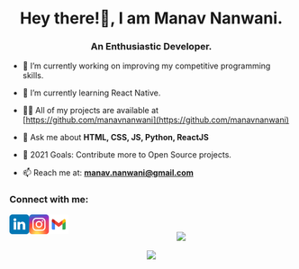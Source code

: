 <h1 align="center">Hey there!👋, I am Manav Nanwani.</h1>
<h3 align="center">An Enthusiastic Developer.</h3>
<!-- <p align="left"> <img src="" alt="manav nanwani" /> </p> -->

- 🔭 I’m currently working on improving my competitive programming skills.

- 🌱 I’m currently learning React Native.

- 👨‍💻 All of my projects are available at [https://github.com/manavnanwani](https://github.com/manavnanwani)

- 💬 Ask me about **HTML, CSS, JS, Python, ReactJS**

- 🥅 2021 Goals: Contribute more to Open Source projects.

- 📫 Reach me at: **manav.nanwani@gmail.com**

### Connect with me:

[<img align="left" alt="manav nanwani | LinkedIn" width="35px" src="https://github.com/edent/SuperTinyIcons/blob/master/images/svg/linkedin.svg" />](https://www.linkedin.com/in/manav-nanwani-24a9101b2/)
[<img align="left" alt="manav nanwani | Instagram" width="35px" src="https://github.com/edent/SuperTinyIcons/blob/master/images/svg/instagram.svg" />](https://www.instagram.com/manav_nanwani_/)
[<img align="left" alt="manav nanwani| Gmail" width="35px" src="https://github.com/edent/SuperTinyIcons/blob/master/images/svg/gmail.svg" />](mailto:manav.nanwani@gmail.com)
<br/>


<p align="center"><img src="https://github-readme-stats.vercel.app/api?username=manavnanwani&&show_icons=true&hide_border=false&title_color=ffffff&text_color=daf7dc&icon_color=bb2acf&bg_color=191919"></p>

<p align="center"><img src="https://github-readme-stats.vercel.app/api/top-langs/?username=manavnanwani&layout=compact&hide_border=false&title_color=ffffff&text_color=daf7dc&icon_color=bb2acf&bg_color=191919">

